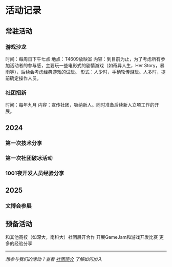 # 活动记录

## 常驻活动
### 游戏沙龙
时间：每周日下午七点
地点：T4609放映室
内容：到目前为止，为了考虑所有参加活动者的参与感，主要玩一些电影式的剧情游戏（如奇异人生，Her Story，暴雨等），后续会考虑经典游戏的试玩。
形式：人少时，手柄轮传游玩。人多时，提前确定操作人员。

### 社团招新
时间：每年九月
内容：宣传社团，吸纳新人。同时准备后续新人立项工作的开展。
## 2024
### 第一次技术分享
### 第一次社团破冰活动
### 1001夜开发人员经验分享
## 2025
### 文博会参展
## 预备活动
和其他高校（如深大，南科大）社团展开合作
开展GameJam和游戏开发比赛
更多的经验分享


---

*想参与我们的活动？查看 [社团简介](简介.md) 了解如何加入*
